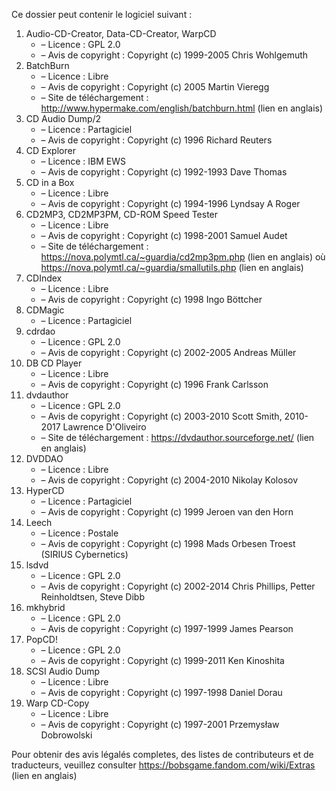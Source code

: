 ﻿Ce dossier peut contenir le logiciel suivant :

1. Audio-CD-Creator, Data-CD-Creator, WarpCD
   - – Licence : GPL 2.0
   - – Avis de copyright : Copyright (c) 1999-2005 Chris Wohlgemuth
2. BatchBurn
   - – Licence : Libre
   - – Avis de copyright : Copyright (c) 2005 Martin Vieregg
   - – Site de téléchargement : http://www.hypermake.com/english/batchburn.html (lien en anglais)
3. CD Audio Dump/2
   - – Licence : Partagiciel
   - – Avis de copyright : Copyright (c) 1996 Richard Reuters
4. CD Explorer
   - – Licence : IBM EWS
   - – Avis de copyright : Copyright (c) 1992-1993 Dave Thomas
5. CD in a Box
   - – Licence : Libre
   - – Avis de copyright : Copyright (c) 1994-1996 Lyndsay A Roger
6. CD2MP3, CD2MP3PM, CD-ROM Speed Tester
   - – Licence : Libre
   - – Avis de copyright : Copyright (c) 1998-2001 Samuel Audet
   - – Site de téléchargement : https://nova.polymtl.ca/~guardia/cd2mp3pm.php (lien en anglais) où https://nova.polymtl.ca/~guardia/smallutils.php (lien en anglais)
7. CDIndex
   - – Licence : Libre
   - – Avis de copyright : Copyright (c) 1998 Ingo Böttcher
8. CDMagic
   - – Licence : Partagiciel
9. cdrdao
   - – Licence : GPL 2.0
   - – Avis de copyright : Copyright (c) 2002-2005 Andreas Müller
10. DB CD Player
    - – Licence : Libre
    - – Avis de copyright : Copyright (c) 1996 Frank Carlsson
11. dvdauthor
    - – Licence : GPL 2.0
    - – Avis de copyright : Copyright (c) 2003-2010 Scott Smith, 2010-2017 Lawrence D'Oliveiro
    - – Site de téléchargement : https://dvdauthor.sourceforge.net/ (lien en anglais)
12. DVDDAO
    - – Licence : Libre
    - – Avis de copyright : Copyright (c) 2004-2010 Nikolay Kolosov
13. HyperCD
    - – Licence : Partagiciel
    - – Avis de copyright : Copyright (c) 1999 Jeroen van den Horn
14. Leech
    - – Licence : Postale
    - – Avis de copyright : Copyright (c) 1998 Mads Orbesen Troest (SIRIUS Cybernetics)
15. lsdvd
    - – Licence : GPL 2.0
    - – Avis de copyright : Copyright (c) 2002-2014 Chris Phillips, Petter Reinholdtsen, Steve Dibb
16. mkhybrid 
    - – Licence : GPL 2.0
    - – Avis de copyright : Copyright (c) 1997-1999 James Pearson
17. PopCD!
    - – Licence : GPL 2.0
    - – Avis de copyright : Copyright (c) 1999-2011 Ken Kinoshita
18. SCSI Audio Dump
    - – Licence : Libre
    - – Avis de copyright : Copyright (c) 1997-1998 Daniel Dorau
19. Warp CD-Copy
    - – Licence : Libre
    - – Avis de copyright : Copyright (c) 1997-2001 Przemysław Dobrowolski

Pour obtenir des avis légalés completes, des listes de contributeurs et de traducteurs, veuillez consulter https://bobsgame.fandom.com/wiki/Extras (lien en anglais)
